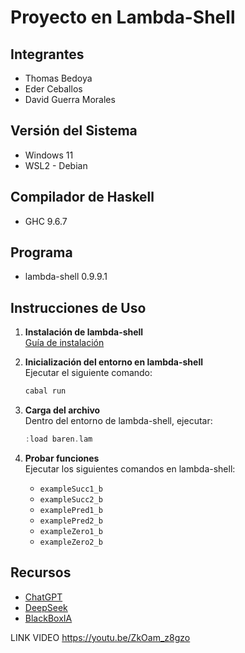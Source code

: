 
# Proyecto en Lambda-Shell

## Integrantes
- Thomas Bedoya
- Eder Ceballos
- David Guerra Morales

## Versión del Sistema
- Windows 11
- WSL2 - Debian

## Compilador de Haskell
- GHC 9.6.7

## Programa
- lambda-shell 0.9.9.1

## Instrucciones de Uso

1. **Instalación de lambda-shell**  
   [Guía de instalación](https://asr.github.io/courses/programs-installations-tips-and-tricks.pdf)

2. **Inicialización del entorno en lambda-shell**  
   Ejecutar el siguiente comando:  
   ```bash
   cabal run
   ```

3. **Carga del archivo**  
   Dentro del entorno de lambda-shell, ejecutar:  
   ```haskell
   :load baren.lam
   ```

4. **Probar funciones**  
   Ejecutar los siguientes comandos en lambda-shell:
   - `exampleSucc1_b`
   - `exampleSucc2_b`
   - `examplePred1_b`
   - `examplePred2_b`
   - `exampleZero1_b`
   - `exampleZero2_b`

## Recursos
- [ChatGPT](https://chatgpt.com/)
- [DeepSeek](https://www.deepseek.com/)
- [BlackBoxIA](https://www.blackbox.ai/)

LINK VIDEO
https://youtu.be/ZkOam_z8gzo
